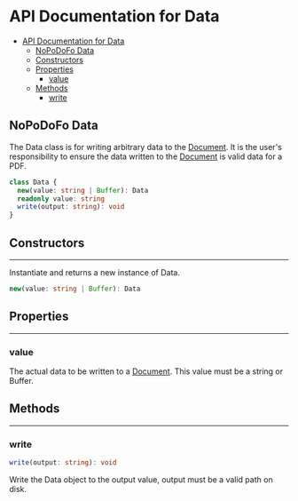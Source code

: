 # API Documentation for Data

- [API Documentation for Data](#api-documentation-for-data)
  - [NoPoDoFo Data](#nopodofo-data)
  - [Constructors](#constructors)
  - [Properties](#properties)
    - [value](#value)
  - [Methods](#methods)
    - [write](#write)

## NoPoDoFo Data

The Data class is for writing arbitrary data to the [Document](./document.md). It is the user's responsibility
to ensure the data written to the [Document](./document.md) is valid data for a PDF.

```typescript
class Data {
  new(value: string | Buffer): Data
  readonly value: string
  write(output: string): void
}
```

## Constructors
--------------

Instantiate and returns a new instance of Data.

```typescript
new(value: string | Buffer): Data
```

## Properties
------------

### value

The actual data to be written to a [Document](./document.md). This value must be a string or Buffer.

## Methods
------------

### write

```typescript
write(output: string): void
```

Write the Data object to the output value, output must be a valid path on disk.

